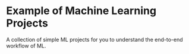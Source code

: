 # Example of Machine Learning Projects
A collection of simple ML projects for you to understand the end-to-end workflow of ML.
